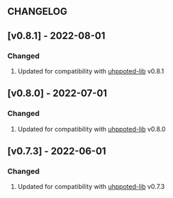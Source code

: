 ## CHANGELOG

## [v0.8.1] - 2022-08-01

### Changed
1. Updated for compatibility with [uhppoted-lib](https://github.com/uhppoted/uhppoted-lib) v0.8.1


## [v0.8.0] - 2022-07-01

### Changed
1. Updated for compatibility with [uhppoted-lib](https://github.com/uhppoted/uhppoted-lib) v0.8.0


## [v0.7.3] - 2022-06-01

### Changed
1. Updated for compatibility with [uhppoted-lib](https://github.com/uhppoted/uhppoted-lib) v0.7.3

